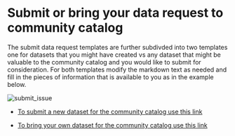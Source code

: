 # Submit or bring your data request to community catalog

The submit data request templates are further subdivded into two templates one for datasets that you might have created vs any dataset that might be valuable to the community catalog and you would like to submit for consideration. For both templates modify the markdown text as needed and fill in the pieces of information that is available to you as in the example below.

![submit_issue](https://github.com/samapriya/awesome-gee-community-datasets/assets/6677629/903ec378-abd2-4de1-ad32-5c326bd6b960)

* [To submit a new dataset for the community catalog use this link](https://github.com/samapriya/awesome-gee-community-datasets/issues/new?assignees=samapriya&labels=Dataset&projects=&template=bnd.yml&title=%5BDataset+Title%2FName%5D%3A+)

* [To bring your own dataset for the community catalog use this link](https://github.com/samapriya/awesome-gee-community-datasets/issues/new?assignees=samapriya&labels=BYOD&projects=&template=byod.yml&title=%5BDataset+Title%2FName%5D%3A+)
